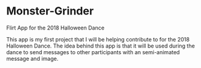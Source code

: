 # Monster-Grinder
Flirt App for the 2018 Halloween Dance

This app is my first project that I will be helping contribute to for the 2018 Halloween Dance. The idea behind this app is that it will be used during the dance to send messages to other participants with an semi-animated message and image.
